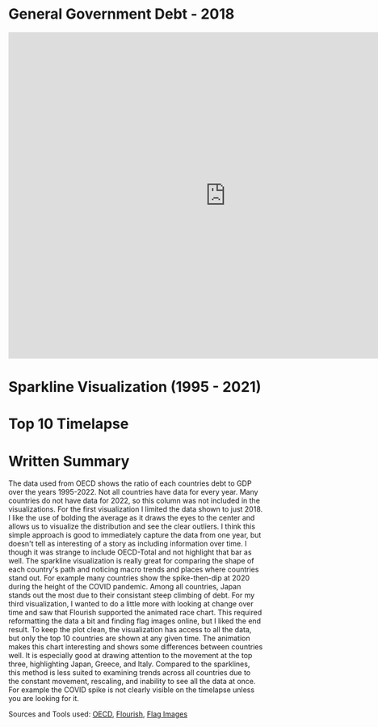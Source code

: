 # General Government Debt - 2018


<iframe src="https://data.oecd.org/chart/7bdX" width="860" height="645" style="border: 0" mozallowfullscreen="true" webkitallowfullscreen="true" allowfullscreen="true"><a href="https://data.oecd.org/chart/7bdX" target="_blank">OECD Chart: General government debt, Total, % of GDP, Annual, 2018</a></iframe>


# Sparkline Visualization (1995 - 2021)

<div class="flourish-embed flourish-chart" data-src="visualisation/14976338"><script src="https://public.flourish.studio/resources/embed.js"></script></div>

# Top 10 Timelapse

<div class="flourish-embed flourish-bar-chart-race" data-src="visualisation/14987099"><script src="https://public.flourish.studio/resources/embed.js"></script></div>

# Written Summary

The data used from OECD shows the ratio of each countries debt to GDP over the years 1995-2022. Not all countries have data for every year. Many countries do not have data for 2022, so this column was not included in the visualizations.
For the first visualization I limited the data shown to just 2018. I like the use of bolding the average as it draws the eyes to the center and allows us to visualize the distribution and see the clear outliers. I think this simple approach is good to immediately capture the data from one year, but doesn't tell as interesting of a story as including information over time. I though it was strange to include OECD-Total and not highlight that bar as well. 
The sparkline visualization is really great for comparing the shape of each country's path and noticing macro trends and places where countries stand out. For example many countries show the spike-then-dip at 2020 during the height of the COVID pandemic. Among all countries, Japan stands out the most due to their consistant steep climbing of debt.
For my third visualization, I wanted to do a little more with looking at change over time and saw that Flourish supported the animated race chart. This required reformatting the data a bit and finding flag images online, but I liked the end result. To keep the plot clean, the visualization has access to all the data, but only the top 10 countries are shown at any given time. The animation makes this chart interesting and shows some differences between countries well. It is especially good at drawing attention to the movement at the top three, highlighting Japan, Greece, and Italy. Compared to the sparklines, this method is less suited to examining trends across all countries due to the constant movement, rescaling, and inability to see all the data at once. For example the COVID spike is not clearly visible on the timelapse unless you are looking for it.


Sources and Tools used: [OECD](/https://data.oecd.org/), [Flourish](https://flourish.studio/), [Flag Images](https://www.worldometers.info/geography/flags-of-the-world/)
